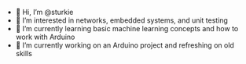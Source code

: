 - 👋 Hi, I’m @sturkie
- 👀 I’m interested in networks, embedded systems, and unit testing
- 🌱 I’m currently learning basic machine learning concepts and how to work with Arduino
- 💞️ I’m currently working on an Arduino project and refreshing on old skills

<!---
- 📫
sturkie/sturkie is a ✨ special ✨ repository because its `README.md` (this file) appears on your GitHub profile.
You can click the Preview link to take a look at your changes.
--->
